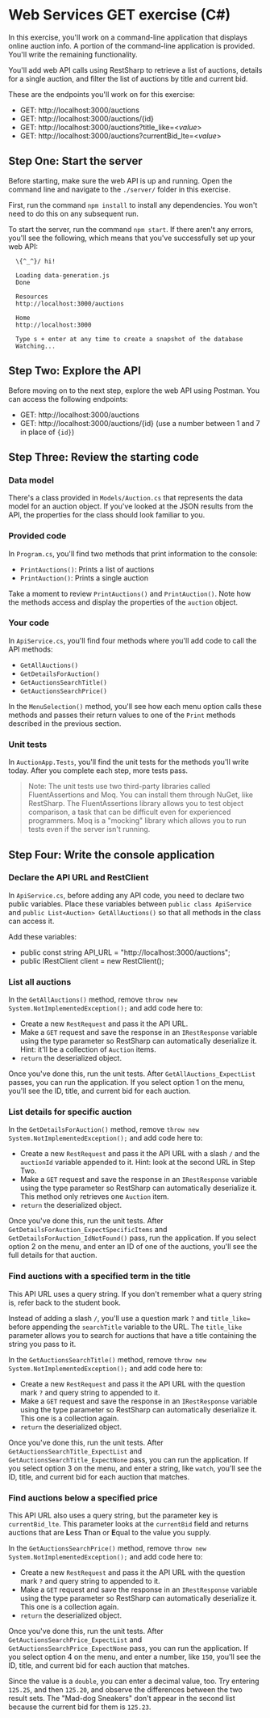 # Web Services GET exercise (C#)

In this exercise, you'll work on a command-line application that displays online auction info. A portion of the command-line application is provided. You'll write the remaining functionality.

You'll add web API calls using RestSharp to retrieve a list of auctions, details for a single auction, and filter the list of auctions by title and current bid.

These are the endpoints you'll work on for this exercise:

- GET: http://localhost:3000/auctions
- GET: http://localhost:3000/auctions/{id}
- GET: http://localhost:3000/auctions?title_like=<*value*>
- GET: http://localhost:3000/auctions?currentBid_lte=<*value*>

## Step One: Start the server

Before starting, make sure the web API is up and running. Open the command line and navigate to the `./server/` folder in this exercise.

First, run the command `npm install` to install any dependencies. You won't need to do this on any subsequent run.

To start the server, run the command `npm start`. If there aren't any errors, you'll see the following, which means that you've successfully set up your web API:

```
  \{^_^}/ hi!

  Loading data-generation.js
  Done

  Resources
  http://localhost:3000/auctions

  Home
  http://localhost:3000

  Type s + enter at any time to create a snapshot of the database
  Watching...
```

## Step Two: Explore the API

Before moving on to the next step, explore the web API using Postman. You can access the following endpoints:

- GET: http://localhost:3000/auctions
- GET: http://localhost:3000/auctions/{id} (use a number between 1 and 7 in place of `{id}`)

## Step Three: Review the starting code

### Data model

There's a class provided in `Models/Auction.cs` that represents the data model for an auction object. If you've looked at the JSON results from the API, the properties for the class should look familiar to you.

### Provided code

In `Program.cs`, you'll find two methods that print information to the console:

- `PrintAuctions()`: Prints a list of auctions
- `PrintAuction()`: Prints a single auction

Take a moment to review `PrintAuctions()` and `PrintAuction()`. Note how the methods access and display the properties of the `auction` object.

### Your code

In `ApiService.cs`, you'll find four methods where you'll add code to call the API methods:

- `GetAllAuctions()`
- `GetDetailsForAuction()`
- `GetAuctionsSearchTitle()`
- `GetAuctionsSearchPrice()`

In the `MenuSelection()` method, you'll see how each menu option calls these methods and passes their return values to one of the `Print` methods described in the previous section.

### Unit tests

In `AuctionApp.Tests`, you'll find the unit tests for the methods you'll write today. After you complete each step, more tests pass.

> Note: The unit tests use two third-party libraries called FluentAssertions and Moq. You can install them through NuGet, like RestSharp. The FluentAssertions library allows you to test object comparison, a task that can be difficult even for experienced programmers. Moq is a "mocking" library which allows you to run tests even if the server isn't running.

## Step Four: Write the console application

### Declare the API URL and RestClient

In `ApiService.cs`, before adding any API code, you need to declare two public variables. Place these variables between `public class ApiService` and `public List<Auction> GetAllAuctions()` so that all methods in the class can access it.

Add these variables:

- public const string API_URL = "http://localhost:3000/auctions";
- public IRestClient client = new RestClient();

### List all auctions

In the `GetAllAuctions()` method, remove `throw new System.NotImplementedException();` and add code here to:

- Create a new `RestRequest` and pass it the API URL.
- Make a `GET` request and save the response in an `IRestResponse` variable using the type parameter so RestSharp can automatically deserialize it. Hint: it'll be a collection of `Auction` items.
- `return` the deserialized object.

Once you've done this, run the unit tests. After `GetAllAuctions_ExpectList` passes, you can run the application. If you select option 1 on the menu, you'll see the ID, title, and current bid for each auction.

### List details for specific auction

In the `GetDetailsForAuction()` method, remove `throw new System.NotImplementedException();` and add code here to:

- Create a new `RestRequest` and pass it the API URL with a slash `/` and the `auctionId` variable appended to it. Hint: look at the second URL in Step Two.
- Make a `GET` request and save the response in an `IRestResponse` variable using the type parameter so RestSharp can automatically deserialize it. This method only retrieves one `Auction` item.
- `return` the deserialized object.

Once you've done this, run the unit tests. After `GetDetailsForAuction_ExpectSpecificItems` and `GetDetailsForAuction_IdNotFound()` pass, run the application. If you select option 2 on the menu, and enter an ID of one of the auctions, you'll see the full details for that auction.

### Find auctions with a specified term in the title

This API URL uses a query string. If you don't remember what a query string is, refer back to the student book.

Instead of adding a slash `/`, you'll use a question mark `?` and `title_like=` before appending the `searchTitle` variable to the URL. The `title_like` parameter allows you to search for auctions that have a title containing the string you pass to it.

In the `GetAuctionsSearchTitle()` method, remove `throw new System.NotImplementedException();` and add code here to:

- Create a new `RestRequest` and pass it the API URL with the question mark `?` and query string to appended to it.
- Make a `GET` request and save the response in an `IRestResponse` variable using the type parameter so RestSharp can automatically deserialize it. This one is a collection again.
- `return` the deserialized object.

Once you've done this, run the unit tests. After `GetAuctionsSearchTitle_ExpectList` and `GetAuctionsSearchTitle_ExpectNone` pass, you can run the application. If you select option 3 on the menu, and enter a string, like `watch`, you'll see the ID, title, and current bid for each auction that matches.

### Find auctions below a specified price

This API URL also uses a query string, but the parameter key is `currentBid_lte`. This parameter looks at the `currentBid` field and returns auctions that are **L**ess **T**han or **E**qual to the value you supply.

In the `GetAuctionsSearchPrice()` method, remove `throw new System.NotImplementedException();` and add code here to:

- Create a new `RestRequest` and pass it the API URL with the question mark `?` and query string to appended to it.
- Make a `GET` request and save the response in an `IRestResponse` variable using the type parameter so RestSharp can automatically deserialize it. This one is a collection again.
- `return` the deserialized object.

Once you've done this, run the unit tests. After `GetAuctionsSearchPrice_ExpectList` and `GetAuctionsSearchPrice_ExpectNone` pass, you can run the application. If you select option 4 on the menu, and enter a number, like `150`, you'll see the ID, title, and current bid for each auction that matches.

Since the value is a `double`, you can enter a decimal value, too. Try entering `125.25`, and then `125.20`, and observe the differences between the two result sets. The "Mad-dog Sneakers" don't appear in the second list because the current bid for them is `125.23`.
